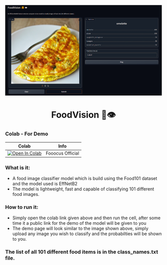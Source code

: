 <div align="center">
  <img src="demo.png" alt="Project Image">
</div>
<div align = "center">
<h1> FoodVision 🍔👁</h1>
</div>


### Colab - For Demo

| Colab | Info
| --- | --- |
[![Open In Colab](https://colab.research.google.com/assets/colab-badge.svg)](https://colab.research.google.com/drive/1G3_7O_GYDRp16NWiF5qiu1HsFoRmsx0i?usp=sharing) | Fooocus Official

### What is it:
- A food image classifier model which is build using the Food101 dataset and the model used is EffNetB2
- The model is lightweight, fast and capable of classifying 101 different food images.

### How to run it:
- Simply open the colab link given above and then run the cell, after some time it a public link for the demo of the model will be given to you
- The demo page will look similar to the image shown above, simply upload any image you wish to classify and the probabilties will be shown to you.

### The list of all 101 different food items is in the class_names.txt file.
